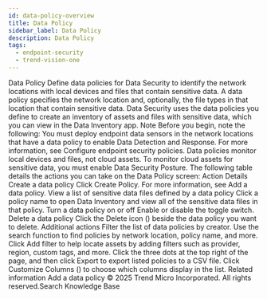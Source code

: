 ```yaml
---
id: data-policy-overview
title: Data Policy
sidebar_label: Data Policy
description: Data Policy
tags:
  - endpoint-security
  - trend-vision-one
---
```


 Data Policy Define data policies for Data Security to identify the network locations with local devices and files that contain sensitive data. A data policy specifies the network location and, optionally, the file types in that location that contain sensitive data. Data Security uses the data policies you define to create an inventory of assets and files with sensitive data, which you can view in the Data Inventory app. Note Before you begin, note the following: You must deploy endpoint data sensors in the network locations that have a data policy to enable Data Detection and Response. For more information, see Configure endpoint security policies. Data policies monitor local devices and files, not cloud assets. To monitor cloud assets for sensitive data, you must enable Data Security Posture. The following table details the actions you can take on the Data Policy screen: Action Details Create a data policy Click Create Policy. For more information, see Add a data policy. View a list of sensitive data files defined by a data policy Click a policy name to open Data Inventory and view all of the sensitive data files in that policy. Turn a data policy on or off Enable or disable the toggle switch. Delete a data policy Click the Delete icon () beside the data policy you want to delete. Additional actions Filter the list of data policies by creator. Use the search function to find policies by network location, policy name, and more. Click Add filter to help locate assets by adding filters such as provider, region, custom tags, and more. Click the three dots at the top right of the page, and then click Export to export listed policies to a CSV file. Click Customize Columns () to choose which columns display in the list. Related information Add a data policy © 2025 Trend Micro Incorporated. All rights reserved.Search Knowledge Base
